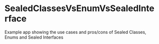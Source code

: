 # SealedClassesVsEnumVsSealedInterface
Example app showing the use cases and pros/cons of Sealed Classes, Enums and Sealed Interfaces
